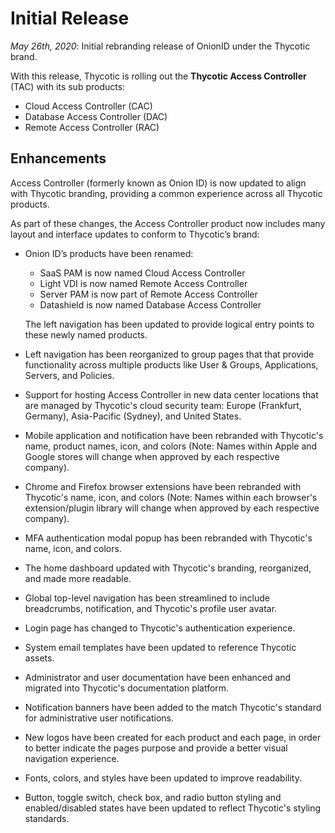 [title]: # (Release Notes)
[tags]: # (Initial Release)
[priority]: # (1000)

# Initial Release

_May 26th, 2020_: Initial rebranding release of OnionID under the Thycotic brand.

With this release, Thycotic is rolling out the __Thycotic Access Controller__ (TAC) with its sub products:

* Cloud Access Controller (CAC)
* Database Access Controller (DAC)
* Remote Access Controller (RAC)

## Enhancements

Access Controller (formerly known as Onion ID) is now updated to align with Thycotic branding, providing a common experience across all Thycotic products.

As part of these changes, the Access Controller product now includes many layout and interface updates to conform to Thycotic’s brand:

* Onion ID’s products have been renamed:

  * SaaS PAM is now named Cloud Access Controller
  * Light VDI is now named Remote Access Controller
  * Server PAM is now part of Remote Access Controller
  * Datashield is now named Database Access Controller

  The left navigation has been updated to provide logical entry points to these newly named products.
* Left navigation has been reorganized to group pages that that provide functionality across multiple products like User & Groups, Applications, Servers, and Policies.
* Support for hosting Access Controller in new data center locations that are managed by Thycotic's cloud security team: Europe (Frankfurt, Germany), Asia-Pacific (Sydney), and United States.
* Mobile application and notification have been rebranded with Thycotic's name, product names, icon, and colors (Note: Names within Apple and Google stores will change when approved by each respective company).
* Chrome and Firefox browser extensions have been rebranded with Thycotic's name, icon, and colors (Note: Names within each browser's extension/plugin library will change when approved by each respective company).
* MFA authentication modal popup has been rebranded with Thycotic's name, icon, and colors.
* The home dashboard updated with Thycotic's branding, reorganized, and made more readable.
* Global top-level navigation has been streamlined to include breadcrumbs, notification, and Thycotic's profile user avatar.
* Login page has changed to Thycotic's authentication experience.
* System email templates have been updated to reference Thycotic assets.
* Administrator and user documentation have been enhanced and migrated into Thycotic's documentation platform.
* Notification banners have been added to the match Thycotic's standard for administrative user notifications.
* New logos have been created for each product and each page, in order to better indicate the pages purpose and provide a better visual navigation experience.
* Fonts, colors, and styles have been updated to improve readability.
* Button, toggle switch, check box, and radio button styling and enabled/disabled states have been updated to reflect Thycotic's styling standards.
